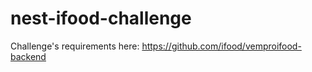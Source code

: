 # nest-ifood-challenge

Challenge's requirements here: https://github.com/ifood/vemproifood-backend
